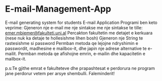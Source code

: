 # E-mail-Management-App
E-mail generating system for students
E-mail Application
Programi ben keto veprime:
Gjeneron nje e-mail me nje sintakse me nje sintakse te tille: emer.mbiemer@fakulteti.uni.al
Percakton fakultetin me detajet e kerkuara (nese nuk ka detaje te hollesishme lihen bosh)
Gjeneron nje String te rastesishme si password
Permban metoda qe lejojne ndryshimin e passwordit, madhesine e mailbox-it, dhe japin nje adrese alternative te e-mailit.
Permban metoda qe afishojne emrin, e-mailin dhe kapacitetin e mailbox-it.



p.s:Te gjithe emrat e fakulteteve dhe prapashtesat e perdorura ne program jane perdorur vetem per arsye shembulli. Faleminderit!

